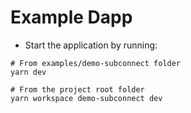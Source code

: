 # Example Dapp

- Start the application by running:
```shell
# From examples/demo-subconnect folder
yarn dev

# From the project root folder
yarn workspace demo-subconnect dev
```
